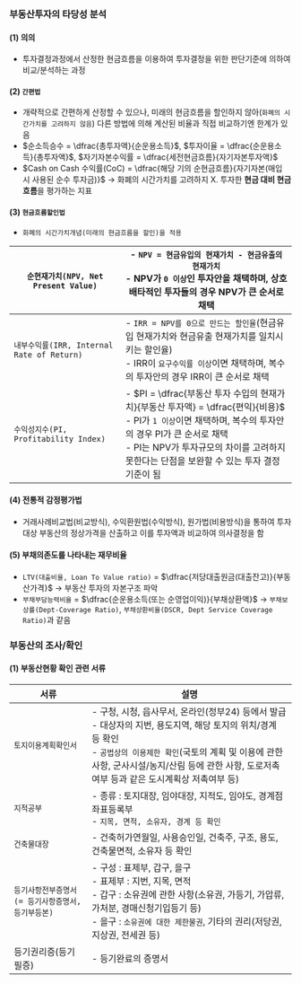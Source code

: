 
### 부동산투자의 타당성 분석
#### (1) 의의
- 투자결정과정에서 산정한 현금흐름을 이용하여 투자결정을 위한 판단기준에 의하여 비교/분석하는 과정
#### (2) `간편법`
- 개략적으로 간편하게 산정할 수 있으나, 미래의 현금흐름을 할인하지 않아(`화폐의 시간가치를 고려하지 않음`) 다른 방법에 의해 계산된 비율과 직접 비교하기엔 한계가 있음
- $순소득승수 = \dfrac{총투자액}{순운용소득}$, $투자이율 = \dfrac{순운용소득}{총투자액}$, $자기자본수익률 = \dfrac{세전현금흐름}{자기자본투자액}$
- $Cash on Cash 수익률(CoC) = \dfrac{해당 기의 순현금흐름}{자기자본(매입 시 사용된 순수 투자금)}$ 
  -> 화폐의 시간가치를 고려하지 X. 투자한 **현금 대비 현금흐름**을 평가하는 지표
#### (3) `현금흐름할인법`
- `화폐의 시간가치개념(미래의 현금흐름을 할인)을 적용`

| `순현재가치(NPV, Net Present Value)`       | - `NPV = 현금유입의 현재가치 - 현금유출의 현재가치`<br>- NPV가 `0 이상`인 투자안을 채택하며, 상호배타적인 투자들의 경우 NPV가 큰 순서로 채택                                                                            |
| ------------------------------------- | ---------------------------------------------------------------------------------------------------------------------------------------------------------------------- |
| `내부수익률(IRR, Internal Rate of Return)` | - `IRR = NPV를 0으로 만드는 할인율`(현금유입 현재가치와 현금유출 현재가치를 일치시키는 할인율)<br>- IRR이 `요구수익률 이상`이면 채택하며, 복수의 투자안의 경우 IRR이 큰 순서로 채택                                                     |
| `수익성지수(PI, Profitability Index)`      | - $PI = \dfrac{부동산 투자 수입의 현재가치}{부동산 투자액} = \dfrac{편익}{비용}$ <br>- PI가 `1 이상`이면 채택하며, 복수의 투자안의 경우 PI가 큰 순서로 채택<br>- PI는 NPV가 투자규모의 차이를 고려하지 못한다는 단점을 보완할 수 있는 투자 결정기준이 됨 |

#### (4) 전통적 감정평가법
- 거래사례비교법(비교방식), 수익환원법(수익방식), 원가법(비용방식)을 통하여 투자대상 부동산의 정상가격을 산출하고 이를 투자액과 비교하여 의사결정을 함
#### (5) 부채의존도를 나타내는 재무비율
- `LTV(대출비율, Loan To Value ratio)` = $\dfrac{저당대출원금(대출잔고)}{부동산가격}$ 
  -> 부동산 투자의 자본구조 파악
- `부채부담능력비율` = $\dfrac{순운용소득(또는 순영업이익)}{부채상환액}$
  -> `부채보상률(Dept-Coverage Ratio)`, `부채상환비율(DSCR, Dept Service Coverage Ratio)`과 같음
  
### 부동산의 조사/확인
#### (1) 부동산현황 확인 관련 서류

| 서류                            | 설명                                                                                                                                                             |
| ----------------------------- | -------------------------------------------------------------------------------------------------------------------------------------------------------------- |
| `토지이용계획확인서`                   | - 구청, 시청, 읍사무서, 온라인(정부24) 등에서 발급<br>- 대상자의 지번, 용도지역, 해당 토지의 위치/경계 등 확인<br>- `공법상의 이용제한 확인`(국토의 계획 및 이용에 관한 사항, 군사시설/농지/산림 등에 관한 사항, 도로저촉여부 등과 같은 도시계획상 저촉여부 등) |
| `지적공부`                        | - 종류 : 토지대장, 임야대장, 지적도, 임야도, 경계점좌표등록부<br>- `지목, 면적, 소유자, 경계 등 확인`                                                                                              |
| `건축물대장`                       | - 건축허가연월일, 사용승인일, 건축주, 구조, 용도, 건축물면적, 소유자 등 확인                                                                                                                 |
| `등기사항전부증명서(= 등기사항증명서, 등기부등본)` | - 구성 : 표제부, 갑구, 을구<br>    - 표제부 : 지번, 지목, 면적<br>    - 갑구 : 소유권에 관한 사항(소유권, 가등기, 가압류, 가처분, 경매신청기입등기 등)<br>    - 을구 : `소유권에 대한 제한물권`, 기타의 권리(저당권, 지상권, 전세권 등)    |
| 등기권리증(등기필증)                   | - 등기완료의 증명서                                                                                                                                                    |


